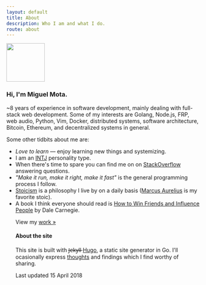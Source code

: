 ```yaml
---
layout: default
title: About
description: Who I am and what I do.
route: about
---
```

<div>
<img src="/images/miguel_mota_avatar_150.png" width="100" alt="" />
</div>

<h3>Hi, I'm <strong>Miguel Mota</strong>.</h3>

<p>~8 years of experience in software development, mainly dealing with full-stack web development. Some of my interests are Golang, Node.js, FRP, web audio, Python, Vim, Docker, distributed systems, software architecture, Bitcoin, Ethereum, and decentralized systems in general.</p>

<p>Some other tidbits about me are:</p>

<ul>
  <li><em>Love to learn</em> — enjoy learning new things and systemizing.</li>
  <li>I am an <a href="https://en.wikipedia.org/wiki/INTJ" target="_blank" rel="noopener noreferrer" data-ga-label="About - INTJ">INTJ</a> personality type.</li>
  <li>When there's time to spare you can find me on on <a href="https://stackoverflow.com/users/1439168/miguel-mota" target="_blank" rel="noreferrer noopener" data-ga-label="About - StackOverflow">StackOverflow</a> answering questions.</li>
  <li><em>"Make it run, make it right, make it fast"</em> is the general programming process I follow.</li>
  <li><a href="https://en.wikipedia.org/wiki/Stoicism" target="_blank" rel="noreferrer noopener" data-ga-label="About - Stoicism">Stoicism</a> is a philosophy I live by on a daily basis (<a href="https://en.wikipedia.org/wiki/Marcus_Aurelius" target="_blank" rel="noreferrer noopener">Marcus Aurelius</a> is my favorite stoic).</li>
  <li>A book I think everyone should read is <a href="https://en.wikipedia.org/wiki/How_to_Win_Friends_and_Influence_People" target="_blank" rel="noreferrer noopener" data-ga-label="About - Favorite Book">How to Win Friends and Influence People</a> by Dale Carnegie.</li>
</li>

<p>View my <a href="/work">work »</a></p>

<h4>About the site</h4>
<p>This site is built with J̶e̶k̶y̶l̶l̶ <a href="https://gohugo.io/" target="_blank" data-ga-label="About - Hugo" rel="noopener noreferrer">Hugo</a>, a static site generator in Go. I'll ocasionally express <a href="/blog">thoughts</a> and findings which I find worthy of sharing.</p>

<datetime data-last-update datetime="2015-11-19" pubdate="pubdate">Last updated 15 April 2018</datetime>
